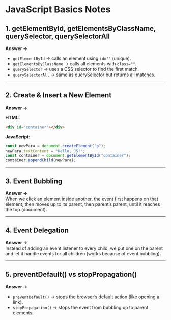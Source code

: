 # JavaScript Basics Notes

## 1. getElementById, getElementsByClassName, querySelector, querySelectorAll
**Answer →**  
- `getElementById` → calls an element using `id=""` (unique).  
- `getElementsByClassName` → calls all elements with `class=""`.  
- `querySelector` → uses a CSS selector to find the first match.  
- `querySelectorAll` → same as querySelector but returns all matches.  

---

## 2. Create & Insert a New Element
**Answer →**  

**HTML:**
```html
<div id="container"></div>
```

**JavaScript:**
```javascript
const newPara = document.createElement("p");
newPara.textContent = "Hello, JS!";
const container = document.getElementById("container");
container.appendChild(newPara);
```

---

## 3. Event Bubbling
**Answer →**  
When we click an element inside another, the event first happens on that element, then moves up to its parent, then parent’s parent, until it reaches the top (document).  

---

## 4. Event Delegation
**Answer →**  
Instead of adding an event listener to every child, we put one on the parent and let it handle events for all children (works because of event bubbling).  

---

## 5. preventDefault() vs stopPropagation()
**Answer →**  
- `preventDefault()` → stops the browser’s default action (like opening a link).  
- `stopPropagation()` → stops the event from bubbling up to parent elements.  
